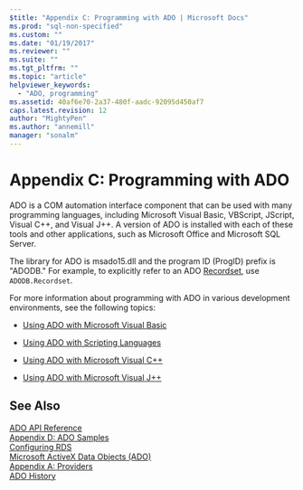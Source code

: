 ```yaml
---
$title: "Appendix C: Programming with ADO | Microsoft Docs"
ms.prod: "sql-non-specified"
ms.custom: ""
ms.date: "01/19/2017"
ms.reviewer: ""
ms.suite: ""
ms.tgt_pltfrm: ""
ms.topic: "article"
helpviewer_keywords: 
  - "ADO, programming"
ms.assetid: 40af6e70-2a37-480f-aadc-92095d450af7
caps.latest.revision: 12
author: "MightyPen"
ms.author: "annemill"
manager: "sonalm"
---
```

# Appendix C: Programming with ADO
ADO is a COM automation interface component that can be used with many programming languages, including Microsoft Visual Basic, VBScript, JScript, Visual C++, and Visual J++. A version of ADO is installed with each of these tools and other applications, such as Microsoft Office and Microsoft SQL Server.  
  
 The library for ADO is msado15.dll and the program ID (ProgID) prefix is "ADODB." For example, to explicitly refer to an ADO [Recordset](../../../ado/reference/ado-api/recordset-object-ado.md), use `ADODB.Recordset`.  
  
 For more information about programming with ADO in various development environments, see the following topics:  
  
-   [Using ADO with Microsoft Visual Basic](../../../ado/guide/appendixes/using-ado-with-microsoft-visual-basic.md)  
  
-   [Using ADO with Scripting Languages](../../../ado/guide/appendixes/using-ado-with-scripting-languages.md)  
  
-   [Using ADO with Microsoft Visual C++](../../../ado/guide/appendixes/using-ado-with-microsoft-visual-c.md)  
  
-   [Using ADO with Microsoft Visual J++](../../../ado/guide/appendixes/using-ado-with-microsoft-visual-j.md)  
  
## See Also  
 [ADO API Reference](../../../ado/reference/ado-api/ado-api-reference.md)   
 [Appendix D: ADO Samples](../../../ado/guide/appendixes/appendix-d-ado-samples.md)   
 [Configuring RDS](../../../ado/guide/remote-data-service/configuring-rds.md)   
 [Microsoft ActiveX Data Objects (ADO)](../../../ado/microsoft-activex-data-objects-ado.md)   
 [Appendix A: Providers](../../../ado/guide/appendixes/appendix-a-providers.md)   
 [ADO History](../../../ado/guide/ado-history.md)